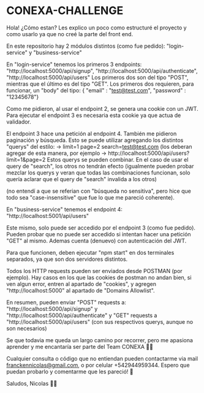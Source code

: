 # CONEXA-CHALLENGE

Hola! ¿Cómo estan?
Les explico un poco como estructuré el proyecto y como usarlo ya que no creé la parte del front end.

En este repositorio hay 2 módulos distintos (como fue pedido): "login-service" y "business-service"

En "login-service" tenemos los primeros 3 endpoints: "http://localhost:5000/api/signup", "http://localhost:5000/api/authenticate", "http://localhost:5000/api/users"
Los primeros dos son del tipo "POST", mientras que el último es del tipo "GET".
Los primeros dos requieren, para funcionar, un "body" del tipo: { "email" : "test@test.com", "password" : "12345678"}

Como me pidieron, al usar el endpoint 2, se genera una cookie con un JWT.
Para ejecutar el endpoint 3 es necesaria esta cookie ya que actua de validador.

El endpoint 3 hace una petición al endpoint 4.
También me pidieron paginación y búsqueda. Esto se puede utilizar agregando los distintos "querys" del estilo: 
-> limit=1 page=2 search=test@test.com (los deberan agregar de esta manera, por ejemplo -> http://localhost:5000/api/users?limit=1&page=2
Estos querys se pueden combinar. En el caso de usar el query de "search", los otros no tendrán efecto (igualmente pueden probar mezclar los querys y veran que todas las combinaciones funcionan, solo quería aclarar que el query de "search" invalida a los otros)

(no entendí a que se referian con "búsqueda no sensitiva", pero hice que todo sea "case-insensitive" que fue lo que me pareció coherente).



En "business-service" tenemos el endpoint 4: "http://localhost:5001/api/users"

Este mismo, solo puede ser accedido por el endpoint 3 (como fue pedido). Pueden probar que no puede ser accedido si intentan hacer una petición "GET" al mismo.
Ademas cuenta (denuevo) con autenticación del JWT.



Para que funcionen, deben ejecutar "npm start" en dos terminales separados, ya que son dos servidores distintos.



Todos los HTTP requests pueden ser enviados desde POSTMAN (por ejemplo). 
Hay casos en los que las cookies de postman no andan bien, si ven algun error, entren al apartado de "cookies", y agregen "http://localhost:5000" al apartado de "Domains Allowlist".

En resumen, pueden enviar "POST" requests a: "http://localhost:5000/api/signup" y "http://localhost:5000/api/authenticate" y "GET" requests a "http://localhost:5000/api/users" (con sus respectivos querys, aunque no son necesarios)



Se que todavia me queda un largo camino por recorrer, pero me apasiona aprender y me encantaría ser parte del Team CONEXA 💪🏼



Cualquier consulta o código que no entiendan pueden contactarme via mail franckennicolas@gmail.com, o por celular +542944959344.
Espero que puedan probarlo y comentarme que les pareció! 🚀

Saludos, Nicolas 🙌🏼










